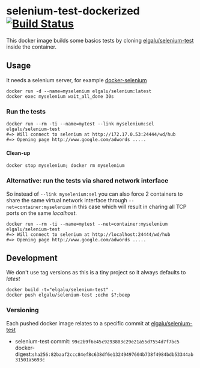 # selenium-test-dockerized [![Build Status](https://travis-ci.org/elgalu/selenium-test-dockerized.svg?branch=master)](https://travis-ci.org/elgalu/selenium-test-dockerized)
This docker image builds some basics tests by cloning [elgalu/selenium-test][] inside the container.

## Usage
It needs a selenium server, for example [docker-selenium][]

    docker run -d --name=myselenium elgalu/selenium:latest
    docker exec myselenium wait_all_done 30s

### Run the tests

    docker run --rm -ti --name=mytest --link myselenium:sel elgalu/selenium-test
    #=> Will connect to selenium at http://172.17.0.53:24444/wd/hub
    #=> Opening page http://www.google.com/adwords .....

#### Clean-up

    docker stop myselenium; docker rm myselenium

### Alternative: run the tests via shared network interface
So instead of `--link myselenium:sel` you can also force 2 containers to share the same virtual network interface through `--net=container:myselenium` in this case which will result in charing all TCP ports on the same *localhost*.

    docker run --rm -ti --name=mytest --net=container:myselenium elgalu/selenium-test
    #=> Will connect to selenium at http://localhost:24444/wd/hub
    #=> Opening page http://www.google.com/adwords .....

## Development
We don't use tag versions as this is a tiny project so it always defaults to *latest*

    docker build -t="elgalu/selenium-test" .
    docker push elgalu/selenium-test ;echo $?;beep

### Versioning
Each pushed docker image relates to a specific commit at [elgalu/selenium-test][]

* selenium-test commit: `99c2b9f6e45c9293803c29e21a55d7554d7f7bc5`
  docker-digest:`sha256:82baaf2ccc84ef8c638df6e13249497604b738f4984bdb53344ab31501a5693c`


[elgalu/selenium-test]: https://github.com/elgalu/selenium-test
[docker-selenium]: https://github.com/elgalu/docker-selenium
